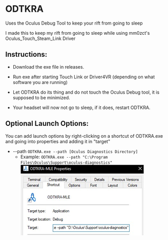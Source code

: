 # ODTKRA
Uses the Oculus Debug Tool to keep your rift from going to sleep

I made this to keep my rift from going to sleep while using mm0zct's Oculus_Touch_Steam_Link Driver

## Instructions:
- Download the exe file in releases.

- Run exe after starting Touch Link or Driver4VR (depending on what software you are running)

- Let ODTKRA do its thing and do not touch the Oculus Debug tool, it is supposed to be minimized.

- Your headset will now not go to sleep, if it does, restart ODTKRA.

## Optional Launch Options:

You can add launch options by right-clicking on a shortcut of ODTKRA.exe and going into properties and adding it in "target"

- --path ```ODTKRA.exe --path [Oculus Diagnostics Directory]```
    - Example: ```ODTKRA.exe --path "C:\Program Files\Oculus\Support\oculus-diagnostics"``` \
    ![Path Image](/Images/Path.jpg)